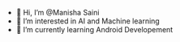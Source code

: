 - 👋 Hi, I’m @Manisha Saini
- 👀 I’m interested in AI and Machine learning
- 🌱 I’m currently learning Android Developement 


<!---
ManishaSainitech/ManishaSainitech is a ✨ special ✨ repository because its `README.md` (this file) appears on your GitHub profile.
You can click the Preview link to take a look at your changes.
--->
